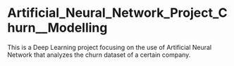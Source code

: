 # Artificial_Neural_Network_Project_Churn__Modelling
This is a Deep Learning project focusing on the use of Artificial Neural Network that analyzes the churn dataset of a certain company. 
